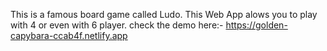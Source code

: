 This is a famous board game called Ludo.
This Web App alows you to play with 4 or even with 6 player.
check the demo here:- 
https://golden-capybara-ccab4f.netlify.app
